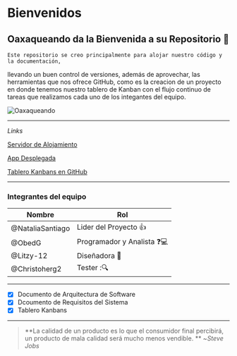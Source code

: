 # **Bienvenidos**


## Oaxaqueando da la Bienvenida a su Repositorio :wave: 

	Este repositorio se creo principalmente para alojar nuestro código y la documentación, 
llevando un buen control de versiones, además de aprovechar, las herramientas que nos ofrece GitHub, como es la creacion de un proyecto 
en donde tenemos nuestro tablero de Kanban con el flujo continuo de tareas que realizamos cada uno de los integantes del equipo.

![Oaxaqueando](https://user-images.githubusercontent.com/62117067/100479481-fe614980-30b3-11eb-9b72-2d79d3b12eec.png)

___
*Links*

[Servidor de Alojamiento](https://dashboard.heroku.com/apps/oaxacaqueando/deploy/github "Servidor Para desplegar")

[App Desplegada](https://oaxacaqueando.herokuapp.com/ "Aplicación Desplegada")

[Tablero Kanbans en GitHub](https://github.com/Christopherg2/Oaxaqueando "Tablero Kanbans")

___
### Integrantes del equipo

 | **Nombre** | **Rol** | 
  |------------|-----|
  |@NataliaSantiago| Lider del Proyecto :+1:
  |@ObedG      |Programador  y Analista  :question::computer:
  |@Litzy-12 | Diseñadora :dizzy:
  |@Christoherg2| Tester ::mag:
___
- [x] Documento de Arquitectura de Software
- [x] Dcoumento de Requisitos del Sistema
- [x] Tablero Kanbans
___


> **La calidad de un producto es lo que el consumidor final percibirá, un producto de mala calidad será mucho menos vendible. ** ~*Steve Jobs* 

		
